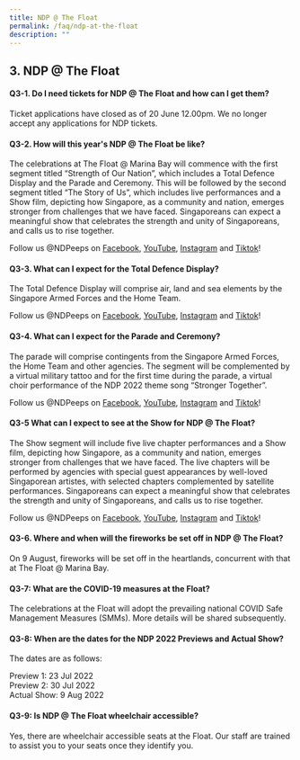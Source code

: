 ```yaml
---
title: NDP @ The Float
permalink: /faq/ndp-at-the-float
description: ""
---
```

## 3. NDP @ The Float

#### Q3-1. Do I need tickets for NDP @ The Float and how can I get them?
Ticket applications have closed as of 20 June 12.00pm. We no longer accept any applications for NDP tickets. 

#### Q3-2. How will this year's NDP @ The Float be like? 
The celebrations at The Float @ Marina Bay will commence with the first segment titled “Strength of Our Nation”, which includes a Total Defence Display and the Parade and Ceremony. This will be followed by the second segment titled “The Story of Us”, which includes live performances and a Show film, depicting how Singapore, as a community and nation, emerges stronger from challenges that we have faced. Singaporeans can expect a meaningful show that celebrates the strength and unity of Singaporeans, and calls us to rise together. 

Follow us @NDPeeps on <a href="https://www.facebook.com/NDPeeps" target="_blank">Facebook</a>, <a href="https://www.youtube.com/user/NDPeeps" target="_blank">YouTube</a>, <a href="https://www.instagram.com/ndpeeps/?hl=en" target="_blank">Instagram</a> and <a href="https://www.tiktok.com/@ndpeeps?lang=en" target="_blank">Tiktok</a>!


#### Q3-3. What can I expect for the Total Defence Display? 
The Total Defence Display will comprise air, land and sea elements by the Singapore Armed Forces and the Home Team.

Follow us @NDPeeps on <a href="https://www.facebook.com/NDPeeps" target="_blank">Facebook</a>, <a href="https://www.youtube.com/user/NDPeeps" target="_blank">YouTube</a>, <a href="https://www.instagram.com/ndpeeps/?hl=en" target="_blank">Instagram</a> and <a href="https://www.tiktok.com/@ndpeeps?lang=en" target="_blank">Tiktok</a>!


#### Q3-4. What can I expect for the Parade and Ceremony?
The parade will comprise contingents from the Singapore Armed Forces, the Home Team and other agencies. The segment will be complemented by a virtual military tattoo and for the first time during the parade, a virtual choir performance of the NDP 2022 theme song “Stronger Together”.

Follow us @NDPeeps on <a href="https://www.facebook.com/NDPeeps" target="_blank">Facebook</a>, <a href="https://www.youtube.com/user/NDPeeps" target="_blank">YouTube</a>, <a href="https://www.instagram.com/ndpeeps/?hl=en" target="_blank">Instagram</a> and <a href="https://www.tiktok.com/@ndpeeps?lang=en" target="_blank">Tiktok</a>!


#### Q3-5 What can I expect to see at the Show for NDP @ The Float?
The Show segment will include five live chapter performances and a Show film, depicting how Singapore, as a community and nation, emerges stronger from challenges that we have faced. The live chapters will be performed by agencies with special guest appearances by well-loved Singaporean artistes, with selected chapters complemented by satellite performances. Singaporeans can expect a meaningful show that celebrates the strength and unity of Singaporeans, and calls us to rise together. 

Follow us @NDPeeps on <a href="https://www.facebook.com/NDPeeps" target="_blank">Facebook</a>, <a href="https://www.youtube.com/user/NDPeeps" target="_blank">YouTube</a>, <a href="https://www.instagram.com/ndpeeps/?hl=en" target="_blank">Instagram</a> and <a href="https://www.tiktok.com/@ndpeeps?lang=en" target="_blank">Tiktok</a>!


#### Q3-6. Where and when will the fireworks be set off in NDP @ The Float?
On 9 August, fireworks will be set off in the heartlands, concurrent with that at The Float @ Marina Bay.


#### Q3-7: What are the COVID-19 measures at the Float?
The celebrations at the Float will adopt the prevailing national COVID Safe Management Measures (SMMs). More details will be shared subsequently.

#### Q3-8: When are the dates for the NDP 2022 Previews and Actual Show? 
The dates are as follows:

Preview 1: 23 Jul 2022<br>
Preview 2: 30 Jul 2022<br>
Actual Show: 9 Aug 2022

#### Q3-9: Is NDP @ The Float wheelchair accessible?
Yes, there are wheelchair accessible seats at the Float. Our staff are trained to assist you to your seats once they identify you.